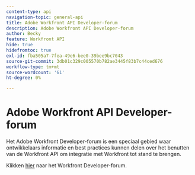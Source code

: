 ```yaml
---
content-type: api
navigation-topic: general-api
title: Adobe Workfront API Developer-forum
description: Adobe Workfront API Developer-forum
author: Becky
feature: Workfront API
hide: true
hidefromtoc: true
exl-id: fba505a7-7fea-49e6-bee0-39bee9bc7043
source-git-commit: 3db01c329c005570b782ae3445f83b7c44ced676
workflow-type: tm+mt
source-wordcount: '61'
ht-degree: 0%

---
```



# Adobe Workfront API Developer-forum

Het Adobe Workfront Developer-forum is een speciaal gebied waar ontwikkelaars informatie en best practices kunnen delen over het benutten van de Workfront API om integratie met Workfront tot stand te brengen.

Klikken [hier](https://one.workfront.com/s/topic/0TO0z000000cdI3GAI/api?tabset-21363=3) naar het Workfront Developer-forum.
